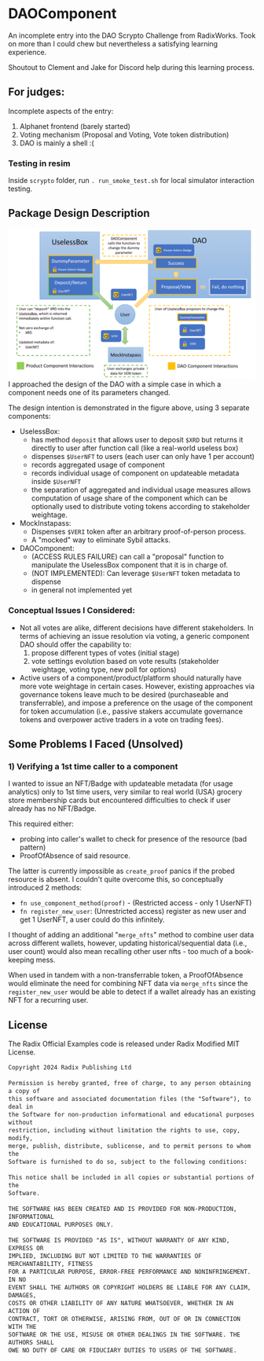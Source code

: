 # DAOComponent
An incomplete entry into the DAO Scrypto Challenge from RadixWorks. Took on more 
than I could chew but nevertheless a satisfying learning experience. 

Shoutout to Clement and Jake for Discord help during this learning process. 

## For judges:
Incomplete aspects of the entry: 

1) Alphanet frontend (barely started)
2) Voting mechanism (Proposal and Voting, Vote token distribution)
3) DAO is mainly a shell :(

### Testing in resim 
Inside `scrypto` folder,  run `. run_smoke_test.sh` for local simulator interaction testing.

## Package Design Description 
![](images/dao-design.png)
I approached the design of the DAO with a simple case in which a component needs 
one of its parameters changed. 

The design intention is demonstrated in the figure above, using 3 separate components: 
- UselessBox: 
    - has method `deposit` that allows user to deposit `$XRD` but returns it directly to user after function call (like a real-world useless box)
    - dispenses `$UserNFT` to users (each user can only have 1 per account)
    - records aggregated usage of component  
    - records individual usage of component on updateable metadata inside `$UserNFT`
    - the separation of aggregated and individual usage measures allows computation of 
    usage share of the component which can be optionally used to distribute voting 
    tokens according to stakeholder weightage.
- MockInstapass: 
    - Dispenses `$VERI` token after an arbitrary proof-of-person process. 
    - A "mocked" way to eliminate Sybil attacks. 
- DAOComponent: 
    - (ACCESS RULES FAILURE) can call a "proposal" function to manipulate the UselessBox component that it is in charge of. 
    - (NOT IMPLEMENTED): Can leverage `$UserNFT` token metadata to 
    dispense  
    - in general not implemented yet 

### Conceptual Issues I Considered: 
- Not all votes are alike, different decisions have different stakeholders. In 
terms of achieving an issue resolution via voting, a generic component DAO 
should offer the capability to:
    1) propose different types of votes (initial stage) 
    2) vote settings evolution based on vote results (stakeholder weightage, voting type, new poll for options)
- Active users of a component/product/platform should naturally have more vote 
weightage in certain cases. However, existing approaches via governance tokens 
leave much to be desired (purchaseable and transferrable), and impose a 
preference on the usage of the component for token accumulation (i.e., passive stakers 
accumulate governance tokens and overpower active traders in a vote on trading 
fees).

## Some Problems I Faced (Unsolved)
### 1) Verifying a 1st time caller to a component
I wanted to issue an NFT/Badge with updateable metadata (for usage analytics) only to 1st time users, very similar to real world (USA) grocery store membership cards but encountered difficulties to check if user already has no NFT/Badge. 

This required either: 
- probing into caller's wallet to check for presence of the resource (bad pattern)
- ProofOfAbsence of said resource. 

The latter is currently impossible as `create_proof` panics if the probed resource is absent. I couldn't quite overcome this, so conceptually introduced 2 methods:

- `fn use_component_method(proof)` - (Restricted access - only 1 UserNFT) 
- `fn register_new_user`: (Unrestricted access) register as new user and get 1 UserNFT, a user could do this infinitely.

I thought of adding an additional "`merge_nfts`" method to combine user data 
across different wallets, however, updating historical/sequential data 
(i.e., user count) would also mean recalling other user nfts - too much of a book-keeping
mess.

When used in tandem with a non-transferrable token, a ProofOfAbsence would eliminate the need for combining NFT data via `merge_nfts` since the `register_new_user` would be able to detect if a wallet already has an existing NFT for a recurring user.

## License

The Radix Official Examples code is released under Radix Modified MIT License.

    Copyright 2024 Radix Publishing Ltd

    Permission is hereby granted, free of charge, to any person obtaining a copy of
    this software and associated documentation files (the "Software"), to deal in
    the Software for non-production informational and educational purposes without
    restriction, including without limitation the rights to use, copy, modify,
    merge, publish, distribute, sublicense, and to permit persons to whom the
    Software is furnished to do so, subject to the following conditions:

    This notice shall be included in all copies or substantial portions of the
    Software.

    THE SOFTWARE HAS BEEN CREATED AND IS PROVIDED FOR NON-PRODUCTION, INFORMATIONAL
    AND EDUCATIONAL PURPOSES ONLY.

    THE SOFTWARE IS PROVIDED "AS IS", WITHOUT WARRANTY OF ANY KIND, EXPRESS OR
    IMPLIED, INCLUDING BUT NOT LIMITED TO THE WARRANTIES OF MERCHANTABILITY, FITNESS
    FOR A PARTICULAR PURPOSE, ERROR-FREE PERFORMANCE AND NONINFRINGEMENT. IN NO
    EVENT SHALL THE AUTHORS OR COPYRIGHT HOLDERS BE LIABLE FOR ANY CLAIM, DAMAGES,
    COSTS OR OTHER LIABILITY OF ANY NATURE WHATSOEVER, WHETHER IN AN ACTION OF
    CONTRACT, TORT OR OTHERWISE, ARISING FROM, OUT OF OR IN CONNECTION WITH THE
    SOFTWARE OR THE USE, MISUSE OR OTHER DEALINGS IN THE SOFTWARE. THE AUTHORS SHALL
    OWE NO DUTY OF CARE OR FIDUCIARY DUTIES TO USERS OF THE SOFTWARE.

